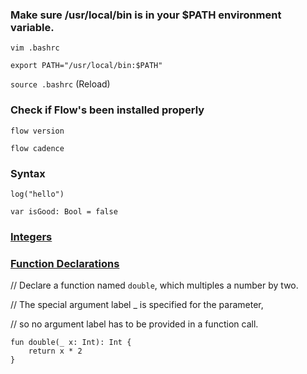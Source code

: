 ### Make sure /usr/local/bin is in your $PATH environment variable.
`vim .bashrc`


`export PATH="/usr/local/bin:$PATH"`


`source .bashrc` (Reload)




### Check if Flow's been installed properly
`flow version`


`flow cadence`



### Syntax
`log("hello")`


`var isGood: Bool = false`


### [Integers](https://docs.onflow.org/cadence/language/values-and-types/#integers)


### [Function Declarations](https://docs.onflow.org/cadence/language/functions/#function-declarations)



// Declare a function named `double`, which multiples a number by two.


// The special argument label _ is specified for the parameter,


// so no argument label has to be provided in a function call.


```
fun double(_ x: Int): Int {
    return x * 2
}
```
